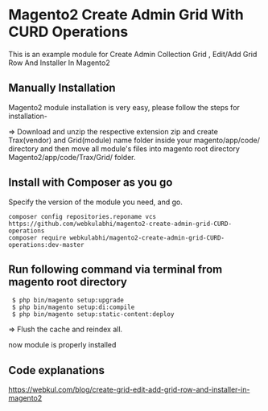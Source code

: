 # Magento2 Create Admin Grid With CURD Operations
This is an example module for Create Admin Collection Grid , Edit/Add Grid Row And Installer In Magento2
## Manually Installation

Magento2 module installation is very easy, please follow the steps for installation-

=> Download and unzip the respective extension zip and create Trax(vendor) and Grid(module) name folder inside your magento/app/code/ directory and then move all module's files into magento root directory Magento2/app/code/Trax/Grid/ folder.

## Install with Composer as you go
Specify the version of the module you need, and go.
    
    composer config repositories.reponame vcs https://github.com/webkulabhi/magento2-create-admin-grid-CURD-operations
    composer require webkulabhi/magento2-create-admin-grid-CURD-operations:dev-master
    

## Run following command via terminal from magento root directory 
  
     $ php bin/magento setup:upgrade
     $ php bin/magento setup:di:compile
     $ php bin/magento setup:static-content:deploy

=> Flush the cache and reindex all.

now module is properly installed

## Code explanations 

https://webkul.com/blog/create-grid-edit-add-grid-row-and-installer-in-magento2
